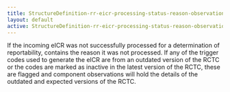 ```yaml
---
title: StructureDefinition-rr-eicr-processing-status-reason-observation-intro
layout: default
active: StructureDefinition-rr-eicr-processing-status-reason-observation-intro
---
```


If the incoming eICR was not successfully processed for a determination of reportability, contains the reason it was not processed.  If any of the trigger codes used to generate the eICR are from an outdated version of the RCTC or the codes are marked as inactive in the latest version of the RCTC, these are flagged and component observations will hold the details of the outdated and expected versions of the RCTC.
